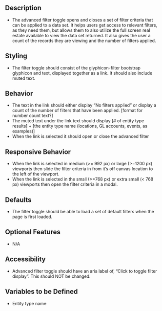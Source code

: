 ﻿## Description
- The advanced filter toggle opens and closes a set of filter criteria that can be applied to a data set.  It helps users get access to relevant filters, as they need them, but allows them to also utilize the full screen real estate available to view the data set returned.  It also gives the user a count of the records they are viewing and the number of filters applied.

## Styling
- The filter toggle should consist of the glyphicon-filter bootstrap glyphicon and text, displayed together as a link.  It should also include muted text.

## Behavior
- The text in the link should either display “No filters applied” or display a count of the number of filters that have been applied. [format for number count text?]
- The muted text under the link text should display [# of entity type results] + [the entity type name (locations, GL accounts, events, as examples)]
- When the link is selected it should open or close the advanced filter

## Responsive Behavior
- When the link is selected in medium (>= 992 px) or large (>=1200 px) viewports then slide the filter criteria in from it’s off canvas location to the left of the viewport.
- When the link is selected in the small (>=768 px) or extra small (< 768 px) viewports then open the filter criteria in a modal.

## Defaults
- The filter toggle should be able to load a set of default filters when the page is first loaded.

## Optional Features
- N/A

## Accessibility
- Advanced filter toggle should have an aria label of, “Click to toggle filter display”. This should NOT be changed. 

## Variables to be Defined
- Entity type name